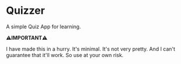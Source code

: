 # Quizzer
A simple Quiz App for learning.

⚠️**IMPORTANT**⚠️

I have made this in a hurry. It's minimal. It's not very pretty. And I can't guarantee that it'll work. So use at your own risk.